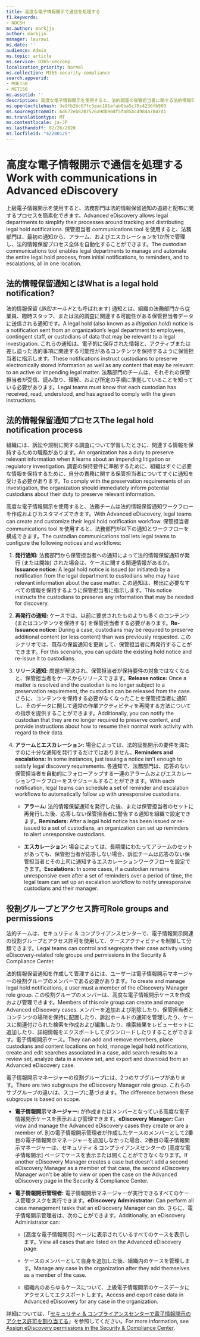 ```yaml
---
title: 高度な電子情報開示で通信を処理する
f1.keywords:
- NOCSH
ms.author: markjjo
author: markjjo
manager: laurawi
ms.date: ''
audience: Admin
ms.topic: article
ms.service: O365-seccomp
localization_priority: Normal
ms.collection: M365-security-compliance
search.appverid:
- MOE150
- MET150
ms.assetid: ''
description: 高度な電子情報開示を使用すると、法的調査の保管担当者に関する法的情報保持通知ワークフローを簡単に管理できます。
ms.openlocfilehash: 3e9fb2bc67fc5eac181afab8ba5c78c4236fb980
ms.sourcegitcommit: 6d672eb8287526a9db90df5fa85bc4984a7047d1
ms.translationtype: MT
ms.contentlocale: ja-JP
ms.lasthandoff: 02/26/2020
ms.locfileid: "42280125"
---
```

# <a name="work-with-communications-in-advanced-ediscovery"></a><span data-ttu-id="c1dc0-103">高度な電子情報開示で通信を処理する</span><span class="sxs-lookup"><span data-stu-id="c1dc0-103">Work with communications in Advanced eDiscovery</span></span>

<span data-ttu-id="c1dc0-104">上級電子情報開示を使用すると、法務部門は法的情報保留通知の追跡と配布に関するプロセスを簡素化できます。</span><span class="sxs-lookup"><span data-stu-id="c1dc0-104">Advanced eDiscovery allows legal departments to simplify their processes around tracking and distributing legal hold notifications.</span></span> <span data-ttu-id="c1dc0-105">保管担当者 communications tool を使用すると、法務部門は、最初の通知から、アラーム、およびエスカレーションを1か所で管理し、法的情報保留プロセス全体を自動化することができます。</span><span class="sxs-lookup"><span data-stu-id="c1dc0-105">The custodian communications tool enables legal departments to manage and automate the entire legal hold process, from initial notifications, to reminders, and to escalations, all in one location.</span></span>

## <a name="what-is-a-legal-hold-notification"></a><span data-ttu-id="c1dc0-106">法的情報保留通知とは</span><span class="sxs-lookup"><span data-stu-id="c1dc0-106">What is a legal hold notification?</span></span>

<span data-ttu-id="c1dc0-107">法的情報保留 (*訴訟ホールド*とも呼ばれます) 通知とは、組織の法務部門から従業員、臨時スタッフ、または法的調査に関連する可能性がある保管担当者データに送信される通知です。</span><span class="sxs-lookup"><span data-stu-id="c1dc0-107">A legal hold (also known as a *litigation hold*) notice is a notification sent from an organization’s legal department to employees, contingent staff, or custodians of data that may be relevant to a legal investigation.</span></span> <span data-ttu-id="c1dc0-108">これらの通知は、電子的に保存された情報と、アクティブまたは差し迫った法的事項に関連する可能性があるコンテンツを保持するように保管担当者に指示します。</span><span class="sxs-lookup"><span data-stu-id="c1dc0-108">These notifications instruct custodians to preserve electronically stored information as well as any content that may be relevant to an active or impending legal matter.</span></span> <span data-ttu-id="c1dc0-109">法務部門のチームは、それぞれの保管担当者が受信、読み取り、理解、および所定の手順に準拠していることを知っている必要があります。</span><span class="sxs-lookup"><span data-stu-id="c1dc0-109">Legal teams must know that each custodian has received, read, understood, and has agreed to comply with the given instructions.</span></span>

## <a name="the-legal-hold-notification-process"></a><span data-ttu-id="c1dc0-110">法的情報保留通知プロセス</span><span class="sxs-lookup"><span data-stu-id="c1dc0-110">The legal hold notification process</span></span>

<span data-ttu-id="c1dc0-111">組織には、訴訟や規制に関する調査について学習したときに、関連する情報を保持するための職務があります。</span><span class="sxs-lookup"><span data-stu-id="c1dc0-111">An organization has a duty to preserve relevant information when it learns about an impending litigation or regulatory investigation.</span></span> <span data-ttu-id="c1dc0-112">調査の保持要件に準拠するために、組織はすぐに必要な情報を保持するために、自分の責務に関する保管担当者についてすぐに通知を受ける必要があります。</span><span class="sxs-lookup"><span data-stu-id="c1dc0-112">To comply with the preservation requirements of an investigation, the organization should immediately inform potential custodians about their duty to preserve relevant information.</span></span>

<span data-ttu-id="c1dc0-113">高度な電子情報開示を使用すると、法務チームは法的情報保留通知ワークフローを作成およびカスタマイズできます。</span><span class="sxs-lookup"><span data-stu-id="c1dc0-113">With Advanced eDiscovery, legal teams can create and customize their legal hold notification workflow.</span></span> <span data-ttu-id="c1dc0-114">保管担当者 communications tool を使用すると、法務部門が以下の通知とワークフローを構成できます。</span><span class="sxs-lookup"><span data-stu-id="c1dc0-114">The custodian communications tool lets legal teams to configure the following notices and workflows:</span></span>

1. <span data-ttu-id="c1dc0-115">**発行通知:** 法務部門から保管担当者への通知によって法的情報保留通知が発行 (または開始) された場合は、ケースに関する関連情報があるか。</span><span class="sxs-lookup"><span data-stu-id="c1dc0-115">**Issuance notice:** A legal hold notice is issued (or initiated) by a notification from the legal department to custodians who may have relevant information about the case matter.</span></span> <span data-ttu-id="c1dc0-116">この通知は、検出に必要なすべての情報を保持するように保管担当者に指示します。</span><span class="sxs-lookup"><span data-stu-id="c1dc0-116">This notice instructs the custodians to preserve any information that may be needed for discovery.</span></span>

2. <span data-ttu-id="c1dc0-117">**再発行の通知:** ケースでは、以前に要求されたものよりも多くのコンテンツ (またはコンテンツを保持する) を保管担当者する必要があります。</span><span class="sxs-lookup"><span data-stu-id="c1dc0-117">**Re-Issuance notice:** During a case, custodians may be required to preserve additional content (or less content) than was previously requested.</span></span> <span data-ttu-id="c1dc0-118">このシナリオでは、既存の保留通知を更新して、保管担当者に再発行することができます。</span><span class="sxs-lookup"><span data-stu-id="c1dc0-118">For this scenario, you can update the existing hold notice and re-issue it to custodians.</span></span>

3. <span data-ttu-id="c1dc0-119">**リリース通知:** 問題が解決され、保管担当者が保持要件の対象ではなくなると、保管担当者をケースからリリースできます。</span><span class="sxs-lookup"><span data-stu-id="c1dc0-119">**Release notice:** Once a matter is resolved and the custodian is no longer subject to a preservation requirement, the custodian can be released from the case.</span></span> <span data-ttu-id="c1dc0-120">さらに、コンテンツを保持する必要がなくなったことを保管担当者に通知し、そのデータに関して通常の作業アクティビティを再開する方法についての指示を提供することができます。</span><span class="sxs-lookup"><span data-stu-id="c1dc0-120">Additionally, you can notify the custodian that they are no longer required to preserve content, and provide instructions about how to resume their normal work activity with regard to their data.</span></span>

4. <span data-ttu-id="c1dc0-121">**アラームとエスカレーション:** 場合によっては、法的証拠開示の要件を満たすのに十分な通知を発行するだけではありません。</span><span class="sxs-lookup"><span data-stu-id="c1dc0-121">**Reminders and escalations:** In some instances, just issuing a notice isn't enough to satisfy legal discovery requirements.</span></span> <span data-ttu-id="c1dc0-122">各通知で、法務部門は、応答のない保管担当者を自動的にフォローアップする一連のアラームおよびエスカレーションワークフローをスケジュールすることができます。</span><span class="sxs-lookup"><span data-stu-id="c1dc0-122">With each notification, legal teams can schedule a set of reminder and escalation workflows to automatically follow up with unresponsive custodians.</span></span>

   - <span data-ttu-id="c1dc0-123">**アラーム:** 法的情報保留通知を発行した後、または保管担当者のセットに再発行した後、応答しない保管担当者に警告する通知を組織で設定できます。</span><span class="sxs-lookup"><span data-stu-id="c1dc0-123">**Reminders:** After a legal hold notice has been issued or re-issued to a set of custodians, an organization can set up reminders to alert unresponsive custodians.</span></span>

   - <span data-ttu-id="c1dc0-124">**エスカレーション:** 場合によっては、長期間にわたってアラームのセットがあっても、保管担当者が応答しない場合、訴訟チームは応答のない保管担当者とその上司に通知するエスカレーションワークフローを設定できます。</span><span class="sxs-lookup"><span data-stu-id="c1dc0-124">**Escalations:** In some cases, if a custodian remains unresponsive even after a set of reminders over a period of time, the legal team can set up an escalation workflow to notify unresponsive custodians and their manager.</span></span>

## <a name="role-groups-and-permissions"></a><span data-ttu-id="c1dc0-125">役割グループとアクセス許可</span><span class="sxs-lookup"><span data-stu-id="c1dc0-125">Role groups and permissions</span></span>

<span data-ttu-id="c1dc0-126">法的チームは、セキュリティ & コンプライアンスセンターで、電子情報開示関連の役割グループとアクセス許可を使用して、ケースアクティビティを制御して分類できます。</span><span class="sxs-lookup"><span data-stu-id="c1dc0-126">Legal teams can control and segregate their case activity using eDiscovery-related role groups and permissions in the Security & Compliance Center.</span></span> 

<span data-ttu-id="c1dc0-127">法的情報保留通知を作成して管理するには、ユーザーは電子情報開示マネージャーの役割グループのメンバーである必要があります。</span><span class="sxs-lookup"><span data-stu-id="c1dc0-127">To create and manage legal hold notifications, a user must a member of the eDiscovery Manager role group.</span></span> <span data-ttu-id="c1dc0-128">この役割グループのメンバーは、高度な電子情報開示ケースを作成および管理できます。</span><span class="sxs-lookup"><span data-stu-id="c1dc0-128">Members of this role group can create and manage Advanced eDiscovery cases.</span></span> <span data-ttu-id="c1dc0-129">メンバーを追加および削除したり、保管担当者とコンテンツの場所を保持に配置したり、訴訟ホールドの通知を管理したり、ケースに関連付けられた検索を作成および編集したり、検索結果をレビューセットに追加したり、詳細情報をエクスポートしてダウンロードしたりすることができます。電子情報開示ケース。</span><span class="sxs-lookup"><span data-stu-id="c1dc0-129">They can add and remove members, place custodians and content locations on hold, manage legal hold notifications, create and edit searches associated in a case, add search results to a review set, analyze data in a review set, and export and download from an Advanced eDiscovery case.</span></span> 

<span data-ttu-id="c1dc0-130">電子情報開示マネージャーの役割グループには、2つのサブグループがあります。</span><span class="sxs-lookup"><span data-stu-id="c1dc0-130">There are two subgroups the eDiscovery Manager role group.</span></span> <span data-ttu-id="c1dc0-131">これらのサブグループの違いは、スコープに基づきます。</span><span class="sxs-lookup"><span data-stu-id="c1dc0-131">The difference between these subgroups is based on scope.</span></span>

- <span data-ttu-id="c1dc0-132">**電子情報開示マネージャー:** が作成またはメンバーとなっている高度な電子情報開示ケースを表示および管理できます。</span><span class="sxs-lookup"><span data-stu-id="c1dc0-132">**eDiscovery Manager:** Can view and manage the Advanced eDiscovery cases they create or are a member of.</span></span> <span data-ttu-id="c1dc0-133">別の電子情報開示管理者が作成したケースのメンバーとして2番目の電子情報開示マネージャーを追加しなかった場合、2番目の電子情報開示マネージャーは、セキュリティ & コンプライアンスセンターの [高度な電子情報開示] ページでケースを表示または開くことができなくなります。</span><span class="sxs-lookup"><span data-stu-id="c1dc0-133">If another eDiscovery Manager creates a case but doesn't add a second eDiscovery Manager as a member of that case, the second eDiscovery Manager won't be able to view or open the case on the Advanced eDiscovery page in the Security & Compliance Center.</span></span>

- <span data-ttu-id="c1dc0-134">**電子情報開示管理者:** 電子情報開示マネージャーが実行できるすべてのケース管理タスクを実行できます。</span><span class="sxs-lookup"><span data-stu-id="c1dc0-134">**eDiscovery Administrator:** Can perform all case management tasks that an eDiscovery Manager can do.</span></span> <span data-ttu-id="c1dc0-135">さらに、電子情報開示管理者は、次のことができます。</span><span class="sxs-lookup"><span data-stu-id="c1dc0-135">Additionally, an eDiscovery Administrator can:</span></span>

  - <span data-ttu-id="c1dc0-136">[高度な電子情報開示] ページに表示されているすべてのケースを表示します。</span><span class="sxs-lookup"><span data-stu-id="c1dc0-136">View all cases that are listed on the Advanced eDiscovery page.</span></span>
  
  - <span data-ttu-id="c1dc0-137">ケースのメンバーとして自身を追加した後、組織内のケースを管理します。</span><span class="sxs-lookup"><span data-stu-id="c1dc0-137">Manage any case in the organization after they add themselves as a member of the case.</span></span>

  - <span data-ttu-id="c1dc0-138">組織内のあらゆるケースについて、上級電子情報開示のケースデータにアクセスしてエクスポートします。</span><span class="sxs-lookup"><span data-stu-id="c1dc0-138">Access and export case data in Advanced eDiscovery for any case in the organization.</span></span>

<span data-ttu-id="c1dc0-139">詳細については、「[セキュリティ & コンプライアンスセンターで電子情報開示のアクセス許可を割り当てる](assign-ediscovery-permissions.md)」を参照してください。</span><span class="sxs-lookup"><span data-stu-id="c1dc0-139">For more information, see [Assign eDiscovery permissions in the Security & Compliance Center](assign-ediscovery-permissions.md).</span></span>
